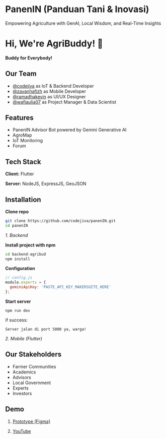 
# PanenIN (Panduan Tani & Inovasi)

Empowering Agriculture with GenAI, Local Wisdom, and Real-Time Insights



# Hi, We're AgriBuddy! 👋
#### Buddy for Everybody!


## Our Team

- [@codejiva](https://github.com/codejiva) as IoT & Backend Developer
- [@zayanhafizh](https://github.com/zayanhafizh) as Mobile Developer
- [@ramadhakevin](https://github.com/ramadhakevin) as UI/UX Designer
- [@wafiaulia07](https://github.com/wafiaulia07) as Project Manager & Data Scientist




## Features

- PanenIN Advisor Bot powered by Gemini Generative AI
- AgroMap
- IoT Monitoring
- Forum


## Tech Stack

**Client:** Flutter

**Server:** NodeJS, ExpressJS, GeoJSON


## Installation

**Clone repo**

```bash
git clone https://github.com/codejiva/panenIN.git
cd panenIN
```
*1. Backend*

**Install project with npm**

```bash
cd backend-agribud
npm install
```

**Configuration**
```javascript
// config.js
module.exports = {
  geminiApiKey: 'PASTE_API_KEY_MAKERSUITE_HERE'
};
```

**Start server**
```
npm run dev
```
if success:
```
Server jalan di port 5000 ya, warga!
```

*2. Mobile (Flutter)*

## Our Stakeholders

- Farmer Communities
- Academics
- Advisors
- Local Government
- Experts
- Investors


## Demo

1. [Prototype (Figma)](https://www.figma.com/design/ir6gsvOYALi54kceyhFaln/APAC?node-id=0-1&t=VdTtZ82sClfdr0sV-1)

2. [YouTube](https://www.youtube.com/watch?v=LsnnMpTKxtQ)


